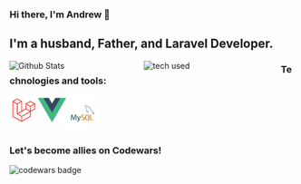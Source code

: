 ### Hi there, I'm Andrew  👋

## I'm a husband, Father, and Laravel Developer.


<!-- Stat Tracker  -->
<img align="left" alt="Github Stats" width="47%" src="https://github-readme-stats.vercel.app/api?username=Ashoemaker-tech&show_icons=true&theme=default" />
<!-- tech used -->
<img align="left" alt="tech used" width="48%" src="https://github-readme-stats.vercel.app/api/top-langs/?username=Ashoemaker-tech&layout=compact" />

### Technologies and tools:

<!-- Laravel Logo -->
<img align="left" alt="laravel" width="50px" src="https://raw.githubusercontent.com/github/explore/56a826d05cf762b2b50ecbe7d492a839b04f3fbf/topics/laravel/laravel.png" />

<!-- Vue Logo -->
<img align="left" alt="vue" width="50px" src="https://raw.githubusercontent.com/github/explore/80688e429a7d4ef2fca1e82350fe8e3517d3494d/topics/vue/vue.png" />

<!-- Mysql -->
<img alt="mysql" width="60px" src="https://raw.githubusercontent.com/github/explore/80688e429a7d4ef2fca1e82350fe8e3517d3494d/topics/mysql/mysql.png" />

### Let's become allies on Codewars!
<a href="https://www.codewars.com/users/Ashoemaker9"><img align="left" alt="codewars badge" src="https://www.codewars.com/users/Ashoemaker9/badges/large"></a>


